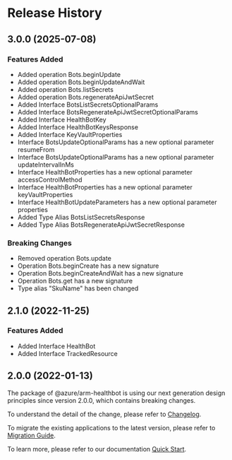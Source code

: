 # Release History
    
## 3.0.0 (2025-07-08)
    
### Features Added
  - Added operation Bots.beginUpdate
  - Added operation Bots.beginUpdateAndWait
  - Added operation Bots.listSecrets
  - Added operation Bots.regenerateApiJwtSecret
  - Added Interface BotsListSecretsOptionalParams
  - Added Interface BotsRegenerateApiJwtSecretOptionalParams
  - Added Interface HealthBotKey
  - Added Interface HealthBotKeysResponse
  - Added Interface KeyVaultProperties
  - Interface BotsUpdateOptionalParams has a new optional parameter resumeFrom
  - Interface BotsUpdateOptionalParams has a new optional parameter updateIntervalInMs
  - Interface HealthBotProperties has a new optional parameter accessControlMethod
  - Interface HealthBotProperties has a new optional parameter keyVaultProperties
  - Interface HealthBotUpdateParameters has a new optional parameter properties
  - Added Type Alias BotsListSecretsResponse
  - Added Type Alias BotsRegenerateApiJwtSecretResponse
### Breaking Changes
  - Removed operation Bots.update
  - Operation Bots.beginCreate has a new signature
  - Operation Bots.beginCreateAndWait has a new signature
  - Operation Bots.get has a new signature
  - Type alias "SkuName" has been changed

    
    
## 2.1.0 (2022-11-25)
    
### Features Added

  - Added Interface HealthBot
  - Added Interface TrackedResource
    
    
## 2.0.0 (2022-01-13)

The package of @azure/arm-healthbot is using our next generation design principles since version 2.0.0, which contains breaking changes.

To understand the detail of the change, please refer to [Changelog](https://aka.ms/js-track2-changelog).

To migrate the existing applications to the latest version, please refer to [Migration Guide](https://aka.ms/js-track2-migration-guide).

To learn more, please refer to our documentation [Quick Start](https://aka.ms/azsdk/js/mgmt/quickstart).
